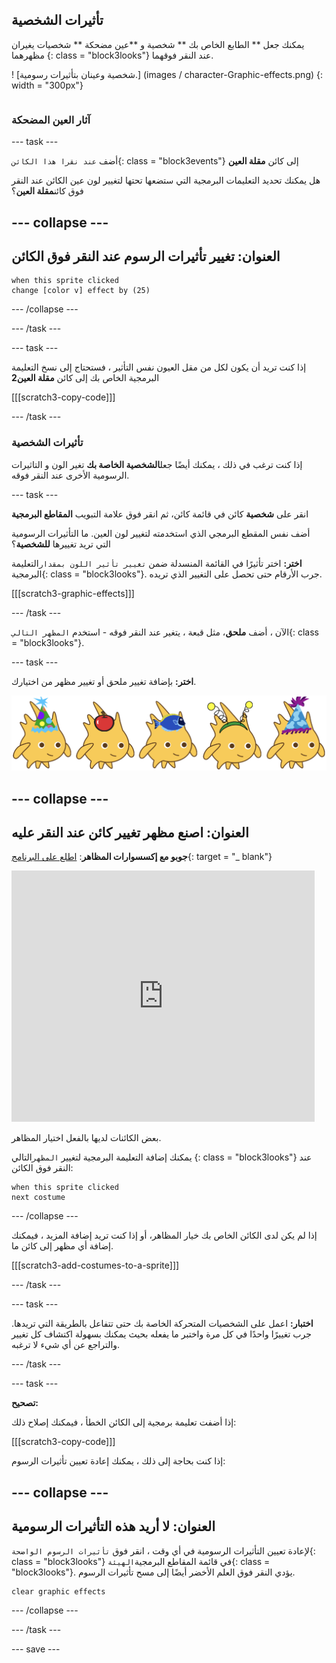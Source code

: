 ## تأثيرات الشخصية

<div style="display: flex; flex-wrap: wrap">
<div style="flex-basis: 200px; flex-grow: 1; margin-right: 15px;">
يمكنك جعل ** الطابع الخاص بك ** شخصية و **عين مضحكة ** شخصيات يغيران مظهرهما {: class = "block3looks"} عند النقر فوقهما.
</div>
<div>

! [شخصية وعينان بتأثيرات رسومية.] (images / character-Graphic-effects.png) {: width = "300px"}    

</div>
</div>

### آثار العين المضحكة

--- task ---

أضف `عند نقرا هذا الكائن`{: class = "block3events"} إلى كائن **مقلة العين**

هل يمكنك تحديد التعليمات البرمجية التي ستضعها تحتها لتغيير لون عين الكائن عند النقر فوق كائن**مقلة العين**؟

--- collapse ---
---
العنوان: تغيير تأثيرات الرسوم عند النقر فوق الكائن
---

```blocks3
when this sprite clicked  
change [color v] effect by (25)
```

--- /collapse ---

--- /task ---

--- task ---

إذا كنت تريد أن يكون لكل من مقل العيون نفس التأثير ، فستحتاج إلى نسخ التعليمة البرمجية الخاص بك إلى كائن **مقلة العين2**

[[[scratch3-copy-code]]]

--- /task ---

### تأثيرات الشخصية

إذا كنت ترغب في ذلك ، يمكنك أيضًا جعل**الشخصية الخاصة بك** تغير الون و التاثيرات الرسومية الأخرى عند النقر فوقه.

--- task ---

انقر على **شخصية** كائن في قائمة كائن، ثم انقر فوق علامة التبويب **المقاطع البرمجية**

أضف نفس المقطع البرمجي الذي استخدمته لتغيير لون العين. ما التأثيرات الرسومية التي تريد تغييرها **للشخصية**؟

**اختر:** اختر تأثيرًا في القائمة المنسدلة ضمن `تغيير تأثير اللون بمقدار`التعليمة البرمجية{: class = "block3looks"}. جرب الأرقام حتى تحصل على التغيير الذي تريده.

[[[scratch3-graphic-effects]]]

--- /task ---

الآن ، أضف **ملحق**، مثل قبعة ، يتغير عند النقر فوقه - استخدم `المظهر التالي`{: class = "block3looks"}.

--- task ---

**اختر:** بإضافة تغيير ملحق أو تغيير مظهر من اختيارك.


![الشخصيات مع الملحقات.](images/accessory-sprite.png)

--- collapse ---
---
العنوان: اصنع مظهر تغيير كائن عند النقر عليه
---

**جوبو مع إكسسوارات المظاهر**: [اطلع على البرنامج](https://scratch.mit.edu/projects/496334057/editor){: target = "_ blank"}
<div class="scratch-preview">
<iframe allowtransparency="true" width="485" height="402" src="https://scratch.mit.edu/projects/embed/496334057/?autostart=false" frameborder="0"></iframe>
</div>

بعض الكائنات لديها بالفعل اختيار المظاهر.

يمكنك إضافة التعليمة البرمجية لتغيير `المظهر`التالي {: class = "block3looks"} عند النقر فوق الكائن:

```blocks3
when this sprite clicked
next costume
```

--- /collapse ---

إذا لم يكن لدى الكائن الخاص بك خيار المظاهر، أو إذا كنت تريد إضافة المزيد ، فيمكنك إضافة أي مظهر إلى كائن ما.

[[[scratch3-add-costumes-to-a-sprite]]]

--- /task ---

--- task ---

**اختبار:** اعمل على الشخصيات المتحركة الخاصة بك حتى تتفاعل بالطريقة التي تريدها. جرب تغييرًا واحدًا في كل مرة واختبر ما يفعله بحيث يمكنك بسهولة اكتشاف كل تغيير والتراجع عن أي شيء لا ترغبه.

--- /task ---

--- task ---

**تصحيح:**

إذا أضفت تعليمة برمجية إلى الكائن الخطأ ، فيمكنك إصلاح ذلك:

[[[scratch3-copy-code]]]

إذا كنت بحاجة إلى ذلك ، يمكنك إعادة تعيين تأثيرات الرسوم:

--- collapse ---
---
العنوان: لا أريد هذه التأثيرات الرسومية
---

لإعادة تعيين التأثيرات الرسومية في أي وقت ، انقر فوق `تأثيرات الرسوم الواضحة`{: class = "block3looks"} في قائمة المقاطع البرمجية`الهيئة`{: class = "block3looks"}. يؤدي النقر فوق العلم الأخضر أيضًا إلى مسح تأثيرات الرسوم.

```blocks3
clear graphic effects
```
--- /collapse ---

--- /task ---

--- save ---

